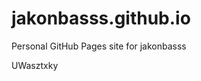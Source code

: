 # jakonbasss.github.io
Personal GitHub Pages site for jakonbasss























































UWasztxky

